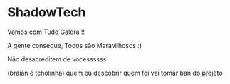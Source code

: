 # ShadowTech


Vamos com Tudo Galera !! 

A gente consegue, Todos são Maravilhosos :)  

Não desacreditem de vocessssss 

(braian é tcholinha) quem eu descobrir quem foi vai tomar ban do projeto 


